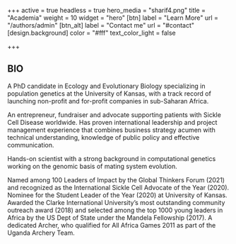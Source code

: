 +++
active = true
headless = true
hero_media = "sharif4.png"
title = "Academia"
weight = 10
widget = "hero"
[btn]
label = "Learn More"
url = "/authors/admin"
[btn_alt]
label = "Contact me"
url = "#contact"
[design.background]
color = "#fff"
text_color_light = false

+++
## BIO

A PhD candidate in Ecology and Evolutionary Biology specializing in population genetics at the University of Kansas, with a track record of launching non-profit and for-profit companies in sub-Saharan Africa.

An entrepreneur, fundraiser and advocate supporting patients with Sickle Cell Disease worldwide. Has proven international leadership and project management experience that combines business strategy acumen with technical understanding, knowledge of public policy and effective communication.

Hands-on scientist with a strong background in computational genetics working on the genomic basis of mating system evolution.

Named among 100 Leaders of Impact by the Global Thinkers Forum (2021) and recognized as the International Sickle Cell Advocate of the Year (2020). Nominee for the Student Leader of the Year (2020) at University of Kansas. Awarded the Clarke International University’s most outstanding community outreach award (2018) and selected among the top 1000 young leaders in Africa by the US Dept of State under the Mandela Fellowship (2017). A dedicated Archer, who qualified for All Africa Games 2011 as part of the Uganda Archery Team.
